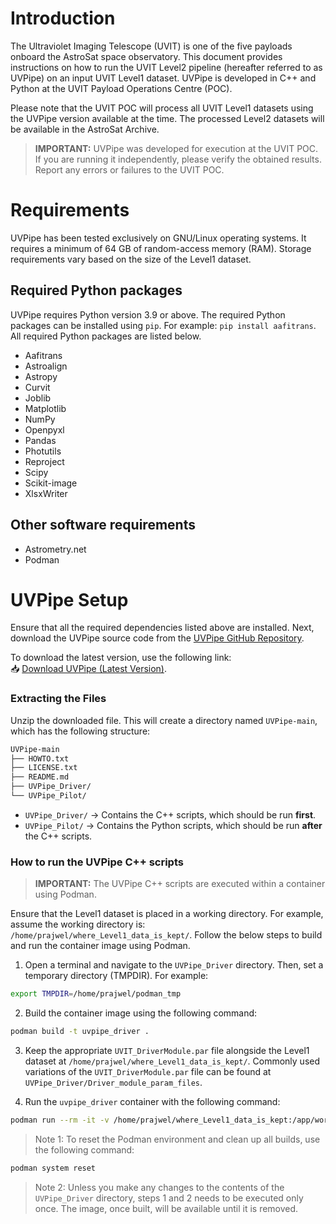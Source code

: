 
# Introduction

The Ultraviolet Imaging Telescope (UVIT) is one of the five payloads onboard the AstroSat space observatory.
This document provides instructions on how to run the UVIT Level2 pipeline (hereafter referred to as UVPipe) on an input UVIT Level1 dataset.  UVPipe is developed in C++ and Python at the UVIT Payload Operations Centre (POC).

Please note that the UVIT POC will process all UVIT Level1 datasets using the UVPipe version available at the time. The processed Level2 datasets will be available in the AstroSat Archive.
> **IMPORTANT:** UVPipe was developed for execution at the UVIT POC. If you are running it independently, please verify the obtained results. Report any errors or failures to the UVIT POC.

# Requirements

UVPipe has been tested exclusively on GNU/Linux operating systems. It requires a minimum of 64 GB of random-access memory (RAM). Storage requirements vary based on the size of the Level1 dataset.

## Required Python packages

UVPipe requires Python version 3.9 or above. The required Python packages can be installed using `pip`. For example: ```pip install aafitrans```. All required Python packages are listed below.
* Aafitrans
* Astroalign
* Astropy
* Curvit
* Joblib
* Matplotlib
* NumPy
* Openpyxl
* Pandas
* Photutils
* Reproject
* Scipy
* Scikit-image
* XlsxWriter

## Other software requirements

* Astrometry.net
* Podman

# UVPipe Setup

Ensure that all the required dependencies listed above are installed. Next, download the UVPipe source code from the [UVPipe GitHub Repository](https://github.com/prajwel/UVPipe).

To download the latest version, use the following link:  
📥 [Download UVPipe (Latest Version)](https://github.com/prajwel/UVPipe/archive/refs/heads/main.zip).

### Extracting the Files
Unzip the downloaded file. This will create a directory named `UVPipe-main`, which has the following structure:

```bash
UVPipe-main
├── HOWTO.txt
├── LICENSE.txt
├── README.md
├── UVPipe_Driver/
└── UVPipe_Pilot/
```

- `UVPipe_Driver/` → Contains the C++ scripts, which should be run **first**.
- `UVPipe_Pilot/` → Contains the Python scripts, which should be run **after** the C++ scripts.

### How to run the UVPipe C++ scripts

> **IMPORTANT:** The UVPipe C++ scripts are executed within a container using Podman.

Ensure that the Level1 dataset is placed in a working directory. For example, assume the working directory is: `/home/prajwel/where_Level1_data_is_kept/`. Follow the below steps to build and run the container image using Podman.

1. Open a terminal and navigate to the `UVPipe_Driver` directory. Then, set a temporary directory (TMPDIR). For example:
``` bash
export TMPDIR=/home/prajwel/podman_tmp
```

2. Build the container image using the following command:
``` bash
podman build -t uvpipe_driver .
```

3. Keep the appropriate `UVIT_DriverModule.par` file alongside the Level1 dataset at `/home/prajwel/where_Level1_data_is_kept/`. Commonly used variations of the `UVIT_DriverModule.par` file can be found at `UVPipe_Driver/Driver_module_param_files`.

4. Run the `uvpipe_driver` container with the following command:
``` bash
podman run --rm -it -v /home/prajwel/where_Level1_data_is_kept:/app/work_area:Z uvpipe_driver
```

> Note 1: To reset the Podman environment and clean up all builds, use the following command:
``` bash
podman system reset
```

> Note 2: Unless you make any changes to the contents of the `UVPipe_Driver` directory, steps 1 and 2 needs to be executed only once. The image, once built, will be available until it is removed.

